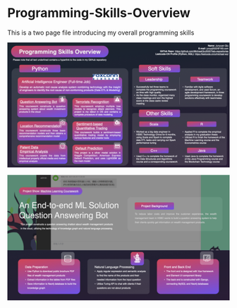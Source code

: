 # Programming-Skills-Overview
This is a two page file introducing my overall programming skills


![First Page](images/showcase.001.jpeg)


![Second Page](images/showcase.002.jpeg)
